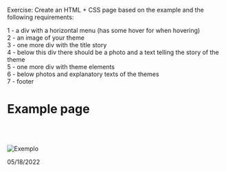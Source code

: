 Exercise: Create an HTML + CSS page based on the example and the following requirements:

1 - a div with a horizontal menu (has some hover for when hovering) <br>
2 - an image of your theme <br>
3 - one more div with the title story<br>
4 - below this div there should be a photo and a text telling the story of the theme<br>
5 - one more div with theme elements<br>
6 - below photos and explanatory texts of the themes<br>
7 - footer<br>

<h1>Example page</h1> <br><BR>

![Exemplo](https://user-images.githubusercontent.com/105235151/169710392-30c92f89-77a9-441a-8679-e2380d038c1d.png)


05/18/2022
